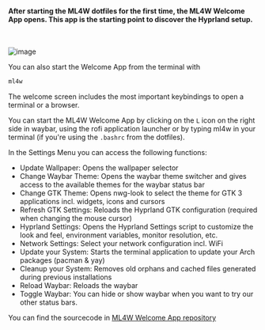 <div class="tip custom-block" style="padding-top: 20px; padding-bottom: 20px;">

**After starting the ML4W dotfiles for the first time, the ML4W Welcome App opens. This app is the starting point to discover the Hyprland setup.**

</div>

![image](/welcome.png)

You can also start the Welcome App from the terminal with 

```sh
ml4w
```
The welcome screen includes the most important keybindings to open a terminal or a browser.

You can start the ML4W Welcome App by clicking on the `L` icon on the right side in waybar, using the rofi application launcher or by typing ml4w in your terminal (if you're using the `.bashrc` from the dotfiles).

In the Settings Menu you can access the following functions:

- Update Wallpaper: Opens the wallpaper selector
- Change Waybar Theme: Opens the waybar theme switcher and gives access to the available themes for the waybar status bar
- Change GTK Theme: Opens nwg-look to select the theme for GTK 3 applications incl. widgets, icons and cursors
- Refresh GTK Settings: Reloads the Hyprland GTK configuration (required when changing the mouse cursor)
- Hyprland Settings: Opens the Hyprland Settings script to customize the look and feel, environment variables, monitor resolution, etc.
- Network Settings: Select your network configuration incl. WiFi
- Update your System: Starts the terminal application to update your Arch packages (pacman & yay)
- Cleanup your System: Removes old orphans and cached files generated during previous installations
- Reload Waybar: Reloads the waybar
- Toggle Waybar: You can hide or show waybar when you want to try our other status bars.

You can find the sourcecode in [ML4W Welcome App repository](https://github.com/mylinuxforwork/dotfiles-welcome)

